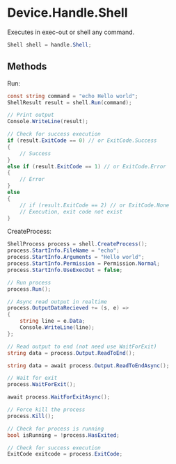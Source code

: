 # Device.Handle.Shell
Executes in exec-out or shell any command.
``` csharp
Shell shell = handle.Shell;
```
## Methods
Run:
``` csharp
const string command = "echo Hello world";
ShellResult result = shell.Run(command);
```
``` csharp
// Print output
Console.WriteLine(result);
```
``` csharp
// Check for success execution
if (result.ExitCode == 0) // or ExitCode.Success
{
	// Success
}
else if (result.ExitCode == 1) // or ExitCode.Error
{
	// Error
}
else
{
	// if (result.ExitCode == 2) // or ExitCode.None 
	// Execution, exit code not exist
}
```
CreateProcess:
``` csharp
ShellProcess process = shell.CreateProcess();
process.StartInfo.FileName = "echo";
process.StartInfo.Arguments = "Hello world";
process.StartInfo.Permission = Permission.Normal;
process.StartInfo.UseExecOut = false;
```
``` csharp
// Run process
process.Run();
```
``` csharp
// Async read output in realtime
process.OutputDataRecieved += (s, e) =>
{
    string line = e.Data;
    Console.WriteLine(line);
};
```
``` csharp
// Read output to end (not need use WaitForExit)
string data = process.Output.ReadToEnd();
```
``` csharp
string data = await process.Output.ReadToEndAsync();
```
``` csharp
// Wait for exit
process.WaitForExit();
```
``` csharp
await process.WaitForExitAsync();
```
``` csharp
// Force kill the process
process.Kill();
```
``` csharp
// Check for process is running
bool isRunning = !process.HasExited;
```
``` csharp
// Check for success execution
ExitCode exitcode = process.ExitCode;
```